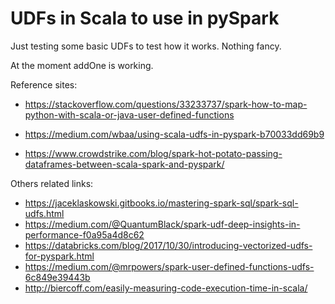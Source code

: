 # UDFs in Scala to use in pySpark

Just testing some basic UDFs to test how it works. Nothing fancy.

At the moment addOne is working.

Reference sites:

* https://stackoverflow.com/questions/33233737/spark-how-to-map-python-with-scala-or-java-user-defined-functions
* https://medium.com/wbaa/using-scala-udfs-in-pyspark-b70033dd69b9

* https://www.crowdstrike.com/blog/spark-hot-potato-passing-dataframes-between-scala-spark-and-pyspark/

Others related links:
* https://jaceklaskowski.gitbooks.io/mastering-spark-sql/spark-sql-udfs.html
* https://medium.com/@QuantumBlack/spark-udf-deep-insights-in-performance-f0a95a4d8c62
* https://databricks.com/blog/2017/10/30/introducing-vectorized-udfs-for-pyspark.html
* https://medium.com/@mrpowers/spark-user-defined-functions-udfs-6c849e39443b
* http://biercoff.com/easily-measuring-code-execution-time-in-scala/
